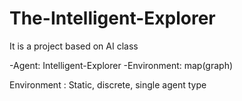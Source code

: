# The-Intelligent-Explorer

It is a project based on AI class

-Agent: Intelligent-Explorer
-Environment: map(graph) 

Environment : Static, discrete, single agent type
